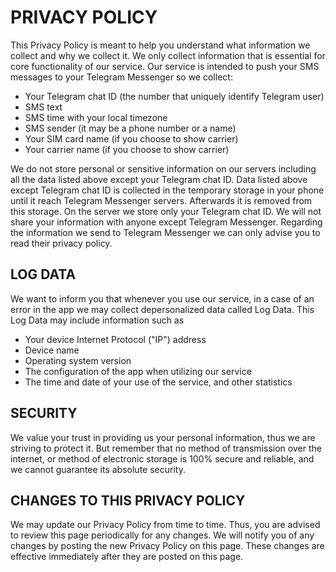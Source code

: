 PRIVACY POLICY
==============
This Privacy Policy is meant to help you understand what information we collect and why we collect it.
We only collect information that is essential for core functionality of our service.
Our service is intended to push your SMS messages to your Telegram Messenger so we collect:

  * Your Telegram chat ID (the number that uniquely identify Telegram user)
  * SMS text
  * SMS time with your local timezone
  * SMS sender (it may be a phone number or a name)
  * Your SIM card name (if you choose to show carrier)
  * Your carrier name (if you choose to show carrier)

We do not store personal or sensitive information on our servers including all the data listed above except your Telegram chat ID.
Data listed above except Telegram chat ID is collected in the temporary storage in your phone until it reach Telegram Messenger servers.
Afterwards it is removed from this storage.
On the server we store only your Telegram chat ID.
We will not share your information with anyone except Telegram Messenger.
Regarding the information we send to Telegram Messenger we can only advise you to read their privacy policy.

LOG DATA
--------
We want to inform you that whenever you use our service, in a case of an error in the app we may collect depersonalized data called Log Data.
This Log Data may include information such as

  * Your device Internet Protocol ("IP") address
  * Device name
  * Operating system version
  * The configuration of the app when utilizing our service
  * The time and date of your use of the service, and other statistics

SECURITY
--------
We value your trust in providing us your personal information, thus we are striving to protect it.
But remember that no method of transmission over the internet, or method of electronic storage is 100% secure and reliable, and we cannot guarantee its absolute security.

CHANGES TO THIS PRIVACY POLICY
------------------------------
We may update our Privacy Policy from time to time.
Thus, you are advised to review this page periodically for any changes.
We will notify you of any changes by posting the new Privacy Policy on this page.
These changes are effective immediately after they are posted on this page.
